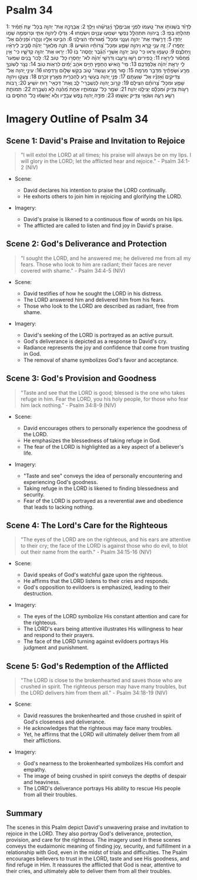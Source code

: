 # Psalm 34
1: לְדָוִ֗ד בְּשַׁנּוֹת֣וֹ אֶת־ טַ֭עְמוֹ לִפְנֵ֣י אֲבִימֶ֑לֶךְ וֽ͏ַ֝יְגָרֲשֵׁ֗הוּ וַיֵּלַֽךְ׃
2: אֲבָרֲכָ֣ה אֶת־ יְהוָ֣ה בְּכָל־ עֵ֑ת תָּ֝מִ֗יד תְּֽהִלָּת֥וֹ בְּפִֽי׃
3: בַּ֭יהוָה תִּתְהַלֵּ֣ל נַפְשִׁ֑י יִשְׁמְע֖וּ עֲנָוִ֣ים וְיִשְׂמָֽחוּ׃
4: גַּדְּל֣וּ לַיהוָ֣ה אִתִּ֑י וּנְרוֹמְמָ֖ה שְׁמ֣וֹ יַחְדָּֽו׃
5: דָּרַ֣שְׁתִּי אֶת־ יְהוָ֣ה וְעָנָ֑נִי וּמִכָּל־ מְ֝גוּרוֹתַ֗י הִצִּילָֽנִי׃
6: הִבִּ֣יטוּ אֵלָ֣יו וְנָהָ֑רוּ וּ֝פְנֵיהֶ֗ם אַל־ יֶחְפָּֽרוּ׃
7: זֶ֤ה עָנִ֣י קָ֭רָא וַיהוָ֣ה שָׁמֵ֑עַ וּמִכָּל־ צָ֝רוֹתָ֗יו הוֹשִׁיעֽוֹ׃
8: חֹנֶ֤ה מַלְאַךְ־ יְהוָ֓ה סָ֘בִ֤יב לִֽירֵאָ֗יו וַֽיְחַלְּצֵֽם׃
9: טַעֲמ֣וּ וּ֭רְאוּ כִּי־ ט֣וֹב יְהוָ֑ה אַֽשְׁרֵ֥י הַ֝גֶּ֗בֶר יֶחֱסֶה־ בּֽוֹ׃
10: יְר֣אוּ אֶת־ יְהוָ֣ה קְדֹשָׁ֑יו כִּי־ אֵ֥ין מַ֝חְס֗וֹר לִירֵאָֽיו׃
11: כְּ֭פִירִים רָשׁ֣וּ וְרָעֵ֑בוּ וְדֹרְשֵׁ֥י יְ֝הוָ֗ה לֹא־ יַחְסְר֥וּ כָל־ טֽוֹב׃
12: לְֽכוּ־ בָ֭נִים שִׁמְעוּ־ לִ֑י יִֽרְאַ֥ת יְ֝הוָ֗ה אֲלַמֶּדְכֶֽם׃
13: מִֽי־ הָ֭אִישׁ הֶחָפֵ֣ץ חַיִּ֑ים אֹהֵ֥ב יָ֝מִ֗ים לִרְא֥וֹת טֽוֹב׃
14: נְצֹ֣ר לְשׁוֹנְךָ֣ מֵרָ֑ע וּ֝שְׂפָתֶ֗יךָ מִדַּבֵּ֥ר מִרְמָֽה׃
15: ס֣וּר מֵ֭רָע וַעֲשֵׂה־ ט֑וֹב בַּקֵּ֖שׁ שָׁל֣וֹם וְרָדְפֵֽהוּ׃
16: עֵינֵ֣י יְ֭הוָה אֶל־ צַדִּיקִ֑ים וְ֝אָזְנָ֗יו אֶל־ שַׁוְעָתָֽם׃
17: פְּנֵ֣י יְ֭הוָה בְּעֹ֣שֵׂי רָ֑ע לְהַכְרִ֖ית מֵאֶ֣רֶץ זִכְרָֽם׃
18: צָעֲק֣וּ וַיהוָ֣ה שָׁמֵ֑עַ וּמִכָּל־ צָ֝רוֹתָ֗ם הִצִּילָֽם׃
19: קָר֣וֹב יְ֭הוָה לְנִשְׁבְּרֵי־ לֵ֑ב וְֽאֶת־ דַּכְּאֵי־ ר֥וּחַ יוֹשִֽׁיעַ׃
20: רַ֭בּוֹת רָע֣וֹת צַדִּ֑יק וּ֝מִכֻּלָּ֗ם יַצִּילֶ֥נּוּ יְהוָֽה׃
21: שֹׁמֵ֥ר כָּל־ עַצְמוֹתָ֑יו אַחַ֥ת מֵ֝הֵ֗נָּה לֹ֣א נִשְׁבָּֽרָה׃
22: תְּמוֹתֵ֣ת רָשָׁ֣ע רָעָ֑ה וְשֹׂנְאֵ֖י צַדִּ֣יק יֶאְשָֽׁמוּ׃
23: פּוֹדֶ֣ה יְ֭הוָה נֶ֣פֶשׁ עֲבָדָ֑יו וְלֹ֥א יֶ֝אְשְׁמ֗וּ כָּֽל־ הַחֹסִ֥ים בּֽוֹ׃

# Imagery Outline of Psalm 34

## Scene 1: David's Praise and Invitation to Rejoice

> "I will extol the LORD at all times; his praise will always be on my lips. I will glory in the LORD; let the afflicted hear and rejoice." - Psalm 34:1-2 (NIV)

- Scene:
  - David declares his intention to praise the LORD continually.
  - He exhorts others to join him in rejoicing and glorifying the LORD.

- Imagery:
  - David's praise is likened to a continuous flow of words on his lips.
  - The afflicted are called to listen and find joy in David's praise.

## Scene 2: God's Deliverance and Protection

> "I sought the LORD, and he answered me; he delivered me from all my fears. Those who look to him are radiant; their faces are never covered with shame." - Psalm 34:4-5 (NIV)

- Scene:
  - David testifies of how he sought the LORD in his distress.
  - The LORD answered him and delivered him from his fears.
  - Those who look to the LORD are described as radiant, free from shame.

- Imagery:
  - David's seeking of the LORD is portrayed as an active pursuit.
  - God's deliverance is depicted as a response to David's cry.
  - Radiance represents the joy and confidence that come from trusting in God.
  - The removal of shame symbolizes God's favor and acceptance.

## Scene 3: God's Provision and Goodness

> "Taste and see that the LORD is good; blessed is the one who takes refuge in him. Fear the LORD, you his holy people, for those who fear him lack nothing." - Psalm 34:8-9 (NIV)

- Scene:
  - David encourages others to personally experience the goodness of the LORD.
  - He emphasizes the blessedness of taking refuge in God.
  - The fear of the LORD is highlighted as a key aspect of a believer's life.

- Imagery:
  - "Taste and see" conveys the idea of personally encountering and experiencing God's goodness.
  - Taking refuge in the LORD is likened to finding blessedness and security.
  - Fear of the LORD is portrayed as a reverential awe and obedience that leads to lacking nothing.

## Scene 4: The Lord's Care for the Righteous

> "The eyes of the LORD are on the righteous, and his ears are attentive to their cry; the face of the LORD is against those who do evil, to blot out their name from the earth." - Psalm 34:15-16 (NIV)

- Scene:
  - David speaks of God's watchful gaze upon the righteous.
  - He affirms that the LORD listens to their cries and responds.
  - God's opposition to evildoers is emphasized, leading to their destruction.

- Imagery:
  - The eyes of the LORD symbolize His constant attention and care for the righteous.
  - The LORD's ears being attentive illustrates His willingness to hear and respond to their prayers.
  - The face of the LORD turning against evildoers portrays His judgment and punishment.

## Scene 5: God's Redemption of the Afflicted

> "The LORD is close to the brokenhearted and saves those who are crushed in spirit. The righteous person may have many troubles, but the LORD delivers him from them all." - Psalm 34:18-19 (NIV)

- Scene:
  - David reassures the brokenhearted and those crushed in spirit of God's closeness and deliverance.
  - He acknowledges that the righteous may face many troubles.
  - Yet, he affirms that the LORD will ultimately deliver them from all their afflictions.

- Imagery:
  - God's nearness to the brokenhearted symbolizes His comfort and empathy.
  - The image of being crushed in spirit conveys the depths of despair and heaviness.
  - The LORD's deliverance portrays His ability to rescue His people from all their troubles.

## Summary

The scenes in this Psalm depict David's unwavering praise and invitation to rejoice in the LORD. They also portray God's deliverance, protection, provision, and care for the righteous. The imagery used in these scenes conveys the eudaimonic meaning of finding joy, security, and fulfillment in a relationship with God, even in the midst of trials and difficulties. The Psalm encourages believers to trust in the LORD, taste and see His goodness, and find refuge in Him. It reassures the afflicted that God is near, attentive to their cries, and ultimately able to deliver them from all their troubles.